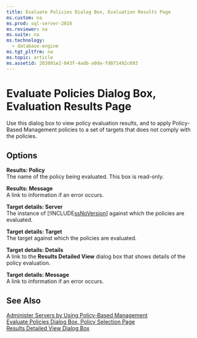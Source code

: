 ```yaml
---
title: Evaluate Policies Dialog Box, Evaluation Results Page
ms.custom: na
ms.prod: sql-server-2016
ms.reviewer: na
ms.suite: na
ms.technology: 
  - database-engine
ms.tgt_pltfrm: na
ms.topic: article
ms.assetid: 203091e2-043f-4adb-a9de-fd071492c693
---
```

# Evaluate Policies Dialog Box, Evaluation Results Page
  Use this dialog box to view policy evaluation results, and to apply Policy\-Based Management policies to a set of targets that does not comply with the policies.  
  
## Options  
 **Results: Policy**  
 The name of the policy being evaluated. This box is read\-only.  
  
 **Results: Message**  
 A link to information if an error occurs.  
  
 **Target details: Server**  
 The instance of [!INCLUDE[ssNoVersion](../../Token/Other/ssNoVersion_md.md)] against which the policies are evaluated.  
  
 **Target details: Target**  
 The target against which the policies are evaluated.  
  
 **Target details: Details**  
 A link to the **Results Detailed View** dialog box that shows details of the policy evaluation.  
  
 **Target details: Message**  
 A link to information if an error occurs.  
  
## See Also  
 [Administer Servers by Using Policy-Based Management](../../Topics/TopicNameNotContainA/Administer-Servers-by-Using-Policy-Based-Management.md)   
 [Evaluate Policies Dialog Box, Policy Selection Page](../../Topics/TopicNameNotContainA/Evaluate-Policies-Dialog-Box--Policy-Selection-Page.md)   
 [Results Detailed View Dialog Box](../../Topics/TopicNameNotContainA/Results-Detailed-View-Dialog-Box.md)  
  
  